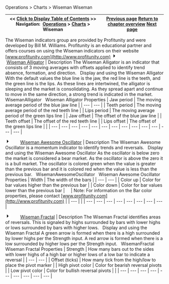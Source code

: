 ﻿
Operations \> Charts \> Wiseman
Wiseman

| \<\< [Click to Display Table of Contents](wiseman.md) \>\> **Navigation:**     [Operations](operations-1.md) \> [Charts](charts-1.md) \> Wiseman | [Previous page](cot-1.md) [Return to chapter overview](charts-1.md) [Next page](understanding_commissions-1.md) |
| --- | --- |
The Wiseman indicators group are provided by Profitunity and were developed by Bill M. Williams. Profitunity is an educational partner and offers courses on using the Wiseman indicators on their website [www.profitunity.com](http://www.profitunity.com)
![tog_plus](tog_plus.gif)        [Wiseman Alligator](javascript:HMToggle('toggle','WisemanAlligator','WisemanAlligator_ICON'))
| Description The Wiseman Alligator is an indicator that consists of 3 moving averages with offsets applied to identify trend absence, formation, and direction.   Display and using the Wiseman Alligator With the default values the blue line is the jaw, the red line is the teeth, and the green line is the lips. As these lines are intertwined, the alligator is sleeping and the market is consolidating. As they spread apart and continue to move in the same direction, a strong trend is indicated in the market.   WisemanAlligator   Wiseman Alligator Properties   | Jaw period | The moving average period of the blue jaw line | | --- | --- | | Teeth period | The moving average period of the red teeth line | | Lips period | The moving average period of the green lips line | | Jaw offset | The offset of the blue jaw line | | Teeth offset | The offset of the red teeth line | | Lips offset | The offset of the green lips line | |
| --- | --- | --- | --- | --- | --- | --- | --- | --- | --- | --- | --- | --- |

![tog_plus](tog_plus.gif)        [Wiseman Awesome Oscillator](javascript:HMToggle('toggle','WisemanAwesomeOscillator','WisemanAwesomeOscillator_ICON'))
| Description The Wiseman Awesome Oscillator is a momentum indicator to identify trends and reversals.   Display and using the Wiseman Awesome Oscillator As the oscillator is below zero the market is considered a bear market. As the oscillator is above the zero it is a bull market. The oscillator is colored green when the value is greater than the previous bar and it is colored red when the value is less than the previous bar.   WisemanAwesomeOscillator   Wiseman Awesome Oscillator Properties   | Width | The width of the bars | | --- | --- | | Color up | Color for bar values higher than the previous bar | | Color down | Color for bar values lower than the previous bar |          | Note: For information on the Bar color properties, please contact [www.profitunity.com](http://www.profitunity.com) | | --- | |
| --- | --- | --- | --- | --- | --- | --- | --- |

![tog_plus](tog_plus.gif)        [Wiseman Fractal](javascript:HMToggle('toggle','WisemanFractal','WisemanFractal_ICON'))
| Description The Wiseman Fractal identifies areas of reversals. This is signaled by highs surrounded by bars with lower highs or lows surrounded by bars with higher lows.   Display and using the Wiseman Fractal A green arrow is formed when there is a high surrounded by lower highs per the Strength input. A red arrow is formed when there is a low surrounded by higher lows per the Strength input.   WisemanFractal   Wiseman Fractal Properties   | Strength | How many bars out to the sides with lower highs of a high bar or higher lows of a low bar to indicate a reversal | | --- | --- | | Offset (ticks) | How many tick from the high/low to place the pivot marker | | High pivot color | Color for bearish reversal pivots | | Low pivot color | Color for bullish reversal pivots | |
| --- | --- | --- | --- | --- | --- | --- | --- | --- |

